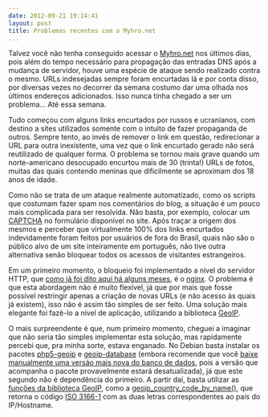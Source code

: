 ```yaml
---
date: 2012-09-21 19:14:41
layout: post
title: Problemas recentes com o Myhro.net
...
```


Talvez você não tenha conseguido acessar o [Myhro.net](http://myhro.net/) nos últimos dias, pois além do tempo necessário para propagação das entradas DNS após a mudança de servidor, houve uma espécie de ataque sendo realizado contra o mesmo. URLs indesejadas sempre foram encurtadas lá e por conta disso, por diversas vezes no decorrer da semana costumo dar uma olhada nos últimos endereços adicionados. Isso nunca tinha chegado a ser um problema... Até essa semana.

Tudo começou com alguns links encurtados por russos e ucranianos, com destino a sites utilizados somente com o intuito de fazer propaganda de outros. Sempre tento, ao invés de remover o link em questão, redirecionar a URL para outra inexistente, uma vez que o link encurtado gerado não será reutilizado de qualquer forma. O problema se tornou mais grave quando um norte-americano desocupado encurtou mais de 30 (trinta!) URLs de fotos, muitas das quais contendo meninas que dificilmente se aproximam dos 18 anos de idade.

Como não se trata de um ataque realmente automatizado, como os scripts que costumam fazer spam nos comentários do blog, a situação é um pouco mais complicada para ser resolvida. Não basta, por exemplo, colocar um [CAPTCHA](https://en.wikipedia.org/wiki/CAPTCHA) no formulário disponível no site. Após traçar a origem dos mesmos e perceber que virtualmente 100% dos links encurtados indevidamente foram feitos por usuários de fora do Brasil, quais não são o público alvo de um site inteiramente em português, não tive outra alternativa senão bloquear todos os acessos de visitantes estrangeiros.

Em um primeiro momento, o bloqueio foi implementado a nível do servidor HTTP, que [como já foi dito aqui há alguns meses](http://blog.myhro.info/2012/07/myhro-blog-agora-via-https/), é o [nginx](http://nginx.org/). O problema é que esta abordagem não é muito flexível, já que por mais que fosse possível restringir apenas a criação de novas URLs (e não acesso às quais já existem), isso não é assim tão simples de ser feito. Uma solução mais elegante foi fazê-lo a nível de aplicação, utilizando a biblioteca [GeoIP](http://www.maxmind.com/app/php).

O mais surpreendente é que, num primeiro momento, cheguei a imaginar que não seria tão simples implementar esta solução, mas rapidamente percebi que, pra minha sorte, estava enganado. No Debian basta instalar os pacotes [php5-geoip](http://packages.debian.org/squeeze/php5-geoip) e [geoip-database](http://packages.debian.org/squeeze/geoip-database) (embora recomende que você [baixe manualmente uma versão mais nova do banco de dados](http://www.howtoforge.com/nginx-how-to-block-visitors-by-country-with-the-geoip-module-debian-ubuntu), pois a versão que acompanha o pacote provavelmente estará desatualizada), já que este segundo não é dependência do primeiro. A partir daí, basta utilizar as [funções da biblioteca GeoIP](http://php.net/manual/en/ref.geoip.php), como a [geoip\_country\_code\_by\_name()](http://php.net/manual/en/function.geoip-country-code-by-name.php), que retorna o código [ISO 3166-1](http://en.wikipedia.org/wiki/ISO_3166-1) com as duas letras correspondentes ao país do IP/Hostname.
